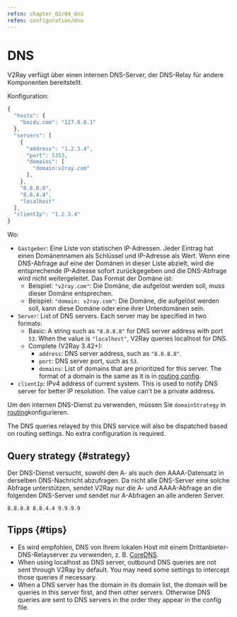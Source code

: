 ```yaml
---
refcn: chapter_02/04_dns
refen: configuration/dns
---
```

# DNS

V2Ray verfügt über einen internen DNS-Server, der DNS-Relay für andere Komponenten bereitstellt.

Konfiguration:

```javascript
{
  "hosts": {
    "baidu.com": "127.0.0.1"
  },
  "servers": [
    {
      "address": "1.2.3.4",
      "port": 5353,
      "domains": [
        "domain:v2ray.com"
      ],
    },
    "8.8.8.8",
    "8.8.4.4",
    "localhost"
  ],
  "clientIp": "1.2.3.4"
}
```

Wo:

* `Gastgeber`: Eine Liste von statischen IP-Adressen. Jeder Eintrag hat einen Domänennamen als Schlüssel und IP-Adresse als Wert. Wenn eine DNS-Abfrage auf eine der Domänen in dieser Liste abzielt, wird die entsprechende IP-Adresse sofort zurückgegeben und die DNS-Abfrage wird nicht weitergeleitet. Das Format der Domäne ist: 
  * Beispiel: `"v2ray.com"`: Die Domäne, die aufgelöst werden soll, muss dieser Domäne entsprechen.
  * Beispiel: `"domain: v2ray.com"`: Die Domäne, die aufgelöst werden soll, kann diese Domäne oder eine ihrer Unterdomänen sein.
* `Server`: List of DNS servers. Each server may be specified in two formats: 
  * Basic: A string such as `"8.8.8.8"` for DNS server address with port `53`. When the value is `"localhost"`, V2Ray queries localhost for DNS.
  * Complete (V2Ray 3.42+): 
    * `address`: DNS server address, such as `"8.8.8.8"`.
    * `port`: DNS server port, such as `53`.
    * `domains`: List of domains that are prioritized for this server. The format of a domain is the same as it is in [routing config](routing.md).
* `clientIp`: IPv4 address of current system. This is used to notify DNS server for better IP resolution. The value can't be a private address.

Um den internen DNS-Dienst zu verwenden, müssen Sie `domainStrategy` in [routing](routing.md)konfigurieren.

The DNS queries relayed by this DNS service will also be dispatched based on routing settings. No extra configuration is required.

## Query strategy {#strategy}

Der DNS-Dienst versucht, sowohl den A- als auch den AAAA-Datensatz in derselben DNS-Nachricht abzufragen. Da nicht alle DNS-Server eine solche Abfrage unterstützen, sendet V2Ray nur die A- und AAAA-Abfrage an die folgenden DNS-Server und sendet nur A-Abfragen an alle anderen Server.

```text
8.8.8.8 8.8.4.4 9.9.9.9
```

## Tipps {#tips}

* Es wird empfohlen, DNS von Ihrem lokalen Host mit einem Drittanbieter-DNS-Relayserver zu verwenden, z. B. [CoreDNS](https://coredns.io/).
* When using localhost as DNS server, outbound DNS queries are not sent through V2Ray by default. You may need some settings to intercept those queries if necessary.
* When a DNS server has the domain in its domain list, the domain will be queries in this server first, and then other servers. Otherwise DNS queries are sent to DNS servers in the order they appear in the config file.